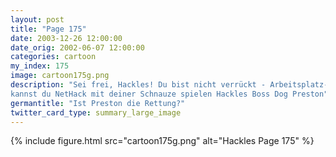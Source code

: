 ```yaml
---
layout: post
title: "Page 175"
date: 2003-12-26 12:00:00
date_orig: 2002-06-07 12:00:00
categories: cartoon
my_index: 175
image: cartoon175g.png
description: "Sei frei, Hackles! Du bist nicht verrückt - Arbeitsplatz-Feen existieren wirklich Süße Freiheit Hoppla Huch 5 Stunden später Weiß du, so schlecht ist das garnicht. Mit ein bisschen Übung 
kannst du NetHack mit deiner Schnauze spielen Hackles Boss Dog Preston"
germantitle: "Ist Preston die Rettung?"
twitter_card_type: summary_large_image
---
```


{% include figure.html src="cartoon175g.png" alt="Hackles Page 175"  %}
